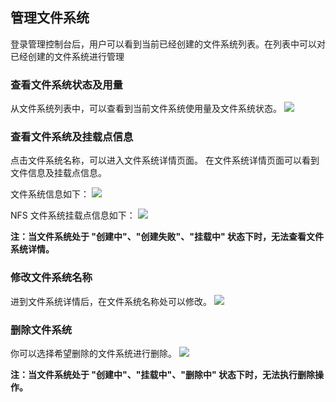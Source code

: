 ## 管理文件系统
登录管理控制台后，用户可以看到当前已经创建的文件系统列表。在列表中可以对已经创建的文件系统进行管理

### 查看文件系统状态及用量
从文件系统列表中，可以查看到当前文件系统使用量及文件系统状态。
![](http://imgcache.tcecqpoc.fsphere.cn/image/mc.qcloudimg.com/static/img/a460fe43de1f0dab0ac13081d10bd9ba/image.png)

### 查看文件系统及挂载点信息
点击文件系统名称，可以进入文件系统详情页面。 在文件系统详情页面可以看到文件信息及挂载点信息。

文件系统信息如下：
![](http://imgcache.tcecqpoc.fsphere.cn/image/mc.qcloudimg.com/static/img/7fdddb87eeaafacb031fa2d994d93f08/image.png)

NFS 文件系统挂载点信息如下：
![](http://imgcache.tcecqpoc.fsphere.cn/image/mc.qcloudimg.com/static/img/f50435216defb4083874bc78d568001e/image.png)


**注：当文件系统处于 "创建中"、"创建失败"、"挂载中" 状态下时，无法查看文件系统详情。**

### 修改文件系统名称
进到文件系统详情后，在文件系统名称处可以修改。
![](http://imgcache.tcecqpoc.fsphere.cn/image/mc.qcloudimg.com/static/img/157f84a2360c4c0a32b15645bf0c40d3/image.png)

### 删除文件系统
你可以选择希望删除的文件系统进行删除。
![](http://imgcache.tcecqpoc.fsphere.cn/image/mc.qcloudimg.com/static/img/1b2d6671d6e7c7f13cdf488b33644038/image.png)

**注：当文件系统处于 "创建中"、"挂载中"、"删除中" 状态下时，无法执行删除操作。**




